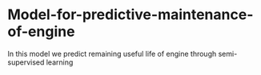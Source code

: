 # Model-for-predictive-maintenance-of-engine
In this model we predict remaining useful life of engine through  semi-supervised learning
